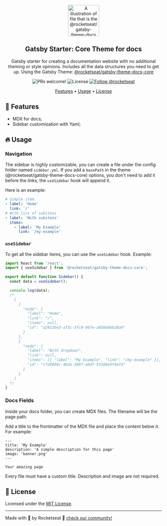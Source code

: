 <p align="center">
  <img src="https://rocketseat-cdn.s3-sa-east-1.amazonaws.com/theme-docs.svg" alt="A illustration of file that is the @rocketseat/gatsby-theme-docs logo" width="100">
</p>

<h2 align="center">
  Gatsby Starter: Core Theme for docs
</h2>

<p align="center">
  Gatsby starter for creating a documentation website with no additional theming or style opinions. Includes all the data structures you need to get up. Using the Gatsby Theme: <a href="https://github.com/Rocketseat/gatsby-themes/tree/master/%40rocketseat/gatsby-theme-docs-core">@rocketseat/gatsby-theme-docs-core</a>
</p>

<p align="center">
  <img src="https://img.shields.io/badge/PRs-welcome-%237159c1.svg" alt="PRs welcome!" />

  <img alt="License" src="https://img.shields.io/badge/license-MIT-%237159c1">

  <a href="https://twitter.com/intent/follow?screen_name=rocketseat">
    <img src="https://img.shields.io/twitter/follow/rocketseat.svg?label=Follow%20@rocketseat" alt="Follow @rocketseat" />
  </a>
</p>

<p align="center">
  <a href="#-features">Features</a> •
  <a href="#-usage">Usage</a> •
  <a href="#-license">License</a>
</p>

## 🚀 Features

- MDX for docs;
- Sidebar customization with Yaml;

## 🔥 Usage

### Navigation

The sidebar is highly customizable, you can create a file under the config folder named `sidebar.yml`. If you add a `basePath` in the theme (@rocketseat/gatsby-theme-docs-core) options, you don't need to add it before the links, the `useSidebar` hook will append it.

Here is an example:

```yml
# Simple item
- label: 'Home'
  link: '/'
# With list of subitens
- label: 'With subitens'
  items:
    - label: 'My Example'
      link: '/my-example'
```

### `useSidebar`

To get all the sidebar items, you can use the `useSidebar` hook. Example:

```js
import React from 'react';
import { useSidebar } from '@rocketseat/gatsby-theme-docs-core';

export default function Sidebar() {
  const data = useSidebar();

  console.log(data);
  /*
    [
      {
        "node": {
          "label": "Home",
          "link": "/",
          "items": null,
          "id": "a2913be3-af3c-5fc9-967e-a058e86b20a9"
        }
      },
      {
        "node": {
          "label": "With dropdown",
          "link": null,
          "items": [{ "label": "My Example", "link": "/my-example" }],
          "id": "c7d9606c-4bda-5097-a0df-53108e9f4efd"
        }
      }
    ]
  */
}
```

### Docs Fields

Inside your docs folder, you can create MDX files. The filename will be the page path.

Add a title to the frontmatter of the MDX file and place the content below it. For example:

```mdx
---
title: 'My Example'
description: 'A simple description for this page'
image: 'banner.png'
---

Your amazing page
```

Every file must have a custom title. Description and image are not required.

## 📝 License

Licensed under the [MIT License](./LICENSE).

---

Made with 💜 by Rocketseat :wave: [check our community!](https://discordapp.com/invite/gCRAFhc)
